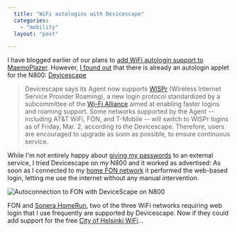 ```yaml
---
  title: "WiFi autologins with Devicescape"
  categories: 
    - "mobility"
  layout: "post"

---
```

I have blogged earlier of our plans to [add WiFi autologin support to MaemoPlazer][1]. However, [I found out][2] that there is already an autologin applet for the N800: [Devicescape][3]

> Devicescape says its Agent now supports [WISPr][9] (Wireless Internet Service Provider Roaming), a new login protocol standardized by a subcommittee of the [Wi-Fi Alliance][4] aimed at enabling faster logins and roaming support. Some networks supported by the Agent -- including AT&T WiFi, FON, and T-Mobile -- will switch to WISPr logins as of Friday, Mar. 2, according to the Devicescape. Therefore, users are encouraged to upgrade as soon as possible, to ensure continuous service. 

While I'm not entirely happy about [giving my passwords][5] to an external service, I tried Devicescape on my N800 and it worked as advertised: As soon as I connected to my [home FON network][6] it performed the web-based login, letting me use the internet without any manual intervention.

![Autoconnection to FON with DeviceScape on N800](https://s3.eu-central-1.amazonaws.com/bergie-iki-fi/devicescape_n800_small.jpg)

FON and [Sonera HomeRun][7], two of the three WiFi networks requiring web login that I use frequently are supported by Devicescape. Now if they could add support for the free [City of Helsinki WiFi][8]...

[1]: http://bergie.iki.fi/blog/maemo_plazer_released/
[2]: http://www.linuxdevices.com/news/NS4622554621.html
[3]: http://www.devicescape.com/download/
[4]: http://www.wi-fi.org/
[5]: http://www.devicescape.com/learnmore/started.php
[6]: http://bergie.iki.fi/blog/fon-for-free-in-finland/
[7]: http://www.homerun.telia.com/eng/start/
[8]: http://www.hel.fi/wps/portal/Helsinki_en/Artikkeli?WCM_GLOBAL_CONTEXT=/en/Helsinki/City+government/City+administration+and+economy/Transactions/WLAN
[9]: http://english.martinvarsavsky.net/fon/fon-improves-wifi-log-on-.html
